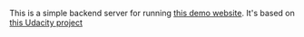 This is a simple backend server for running [this demo website](https://github.com/BarthesSimpson/Readable). It's based on [this Udacity project](https://github.com/BarthesSimpson/reactnd-project-readable-starter)
